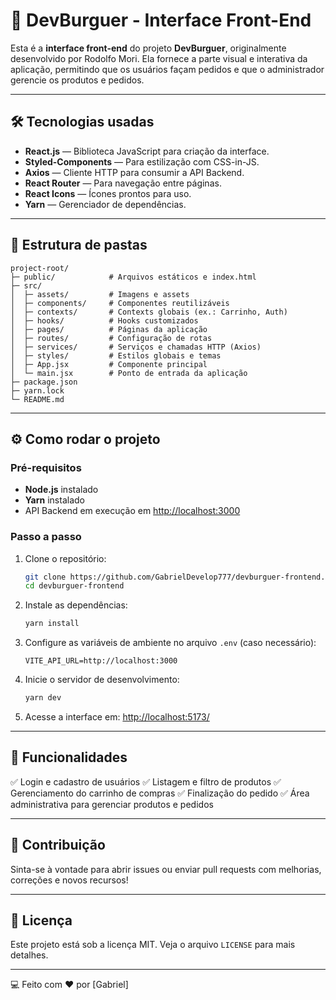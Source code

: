 # 📖 DevBurguer - Interface Front-End

Esta é a **interface front-end** do projeto **DevBurguer**, originalmente desenvolvido por Rodolfo Mori. Ela fornece a parte visual e interativa da aplicação, permitindo que os usuários façam pedidos e que o administrador gerencie os produtos e pedidos.

---

## 🛠️ Tecnologias usadas

* **React.js** — Biblioteca JavaScript para criação da interface.
* **Styled-Components** — Para estilização com CSS-in-JS.
* **Axios** — Cliente HTTP para consumir a API Backend.
* **React Router** — Para navegação entre páginas.
* **React Icons** — Ícones prontos para uso.
* **Yarn** — Gerenciador de dependências.

---

## 📂 Estrutura de pastas

```
project-root/
├─ public/            # Arquivos estáticos e index.html
├─ src/
│  ├─ assets/         # Imagens e assets
│  ├─ components/     # Componentes reutilizáveis
│  ├─ contexts/       # Contexts globais (ex.: Carrinho, Auth)
│  ├─ hooks/          # Hooks customizados
│  ├─ pages/          # Páginas da aplicação
│  ├─ routes/         # Configuração de rotas
│  ├─ services/       # Serviços e chamadas HTTP (Axios)
│  ├─ styles/         # Estilos globais e temas
│  ├─ App.jsx         # Componente principal
│  └─ main.jsx        # Ponto de entrada da aplicação
├─ package.json
├─ yarn.lock
└─ README.md
```

---

## ⚙️ Como rodar o projeto

### Pré-requisitos

* **Node.js** instalado
* **Yarn** instalado
* API Backend em execução em [http://localhost:3000](http://localhost:3000)

### Passo a passo

1. Clone o repositório:

   ```bash
   git clone https://github.com/GabrielDevelop777/devburguer-frontend.git
   cd devburguer-frontend
   ```
2. Instale as dependências:

   ```bash
   yarn install
   ```
3. Configure as variáveis de ambiente no arquivo `.env` (caso necessário):

   ```env
   VITE_API_URL=http://localhost:3000
   ```
4. Inicie o servidor de desenvolvimento:

   ```bash
   yarn dev
   ```
5. Acesse a interface em:
   [http://localhost:5173/](http://localhost:5173/)

---

## 📜 Funcionalidades

✅ Login e cadastro de usuários
✅ Listagem e filtro de produtos
✅ Gerenciamento do carrinho de compras
✅ Finalização do pedido
✅ Área administrativa para gerenciar produtos e pedidos

---

## 🤝 Contribuição

Sinta-se à vontade para abrir issues ou enviar pull requests com melhorias, correções e novos recursos!

---

## 📝 Licença

Este projeto está sob a licença MIT. Veja o arquivo `LICENSE` para mais detalhes.

---

💻 Feito com ❤️ por \[Gabriel]
